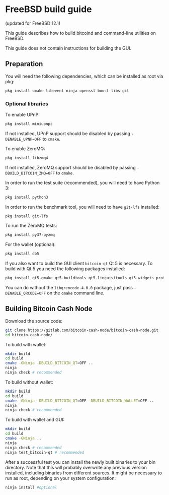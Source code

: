 # FreeBSD build guide

(updated for FreeBSD 12.1)

This guide describes how to build bitcoind and command-line utilities on FreeBSD.

This guide does not contain instructions for building the GUI.

## Preparation

You will need the following dependencies, which can be installed as root via pkg:

```bash
pkg install cmake libevent ninja openssl boost-libs git
```

### Optional libraries

To enable UPnP:

```bash
pkg install miniupnpc
```

If not installed, UPnP support should be disabled by passing
`-DENABLE_UPNP=OFF` to `cmake`.

To enable ZeroMQ:

```bash
pkg install libzmq4
```

If not installed, ZeroMQ support should be disabled by passing `-DBUILD_BITCOIN_ZMQ=OFF`
to `cmake`.

In order to run the test suite (recommended), you will need to have Python 3:

```bash
pkg install python3
```

In order to run the benchmark tool, you will need to have `git-lfs` installed:

```bash
pkg install git-lfs
```

To run the ZeroMQ tests:

```bash
pkg install py37-pyzmq
```

For the wallet (optional):

```bash
pkg install db5
```

If you also want to build the GUI client `bitcoin-qt` Qt 5 is necessary.
To build with Qt 5 you need the following packages installed:

```bash
pkg install qt5-qmake qt5-buildtools qt5-linguisttools qt5-widgets protobuf qt5-testlib libqrencode-4.0.0
```

You can do without the `libqrencode-4.0.0` package, just pass `-DENABLE_QRCODE=OFF`
on the `cmake` command line.

## Building Bitcoin Cash Node

Download the source code:

```bash
git clone https://gitlab.com/bitcoin-cash-node/bitcoin-cash-node.git
cd bitcoin-cash-node/
```

To build with wallet:

```bash
mkdir build
cd build
cmake -GNinja -DBUILD_BITCOIN_QT=OFF ..
ninja
ninja check # recommended
```

To build without wallet:

```bash
mkdir build
cd build
cmake -GNinja -DBUILD_BITCOIN_QT=OFF -DBUILD_BITCOIN_WALLET=OFF ..
ninja
ninja check # recommended
```

To build with wallet and GUI:

```bash
mkdir build
cd build
cmake -GNinja ..
ninja
ninja check # recommended
ninja test_bitcoin-qt # recommended
```

After a successful test you can install the newly built binaries to your bin directory.
Note that this will probably overwrite any previous version installed, including
binaries from different sources.
It might be necessary to run as root, depending on your system configuration:

```bash
ninja install #optional
```
